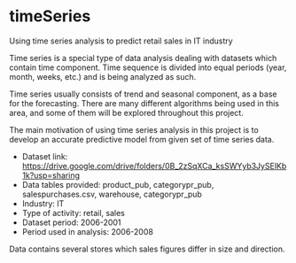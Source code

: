 # timeSeries

Using time series analysis to predict retail sales in IT industry

Time series is a special type of data analysis dealing with datasets which contain time component. Time sequence is divided into equal periods (year, month, weeks, etc.) and is being analyzed as such.

Time series usually consists of trend and seasonal component, as a base for the forecasting. There are many different algorithms being used in this area, and some of them will be explored throughout this project. 

The main motivation of using time series analysis in this project is to develop an accurate predictive model from given set of time series data. 

* Dataset link: https://drive.google.com/drive/folders/0B_2zSqXCa_ksSWYyb3JySElKb1k?usp=sharing
* Data tables provided: product_pub, categorypr_pub, salespurchases.csv, warehouse, categorypr_pub
* Industry: IT
* Type of activity: retail, sales
* Dataset period: 2006-2001
* Period used in analysis: 2006-2008

Data contains several stores which sales figures differ in size and direction.
